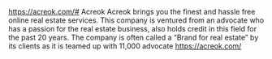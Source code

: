 https://acreok.com/# Acreok
Acreok brings you the finest and hassle free online real estate services. This company is ventured from an advocate who has a passion for the real estate business, also holds credit in this field for the past 20 years. The company is often called a “Brand for real estate” by its clients as it is teamed up with 11,000 advocate 
https://acreok.com/
